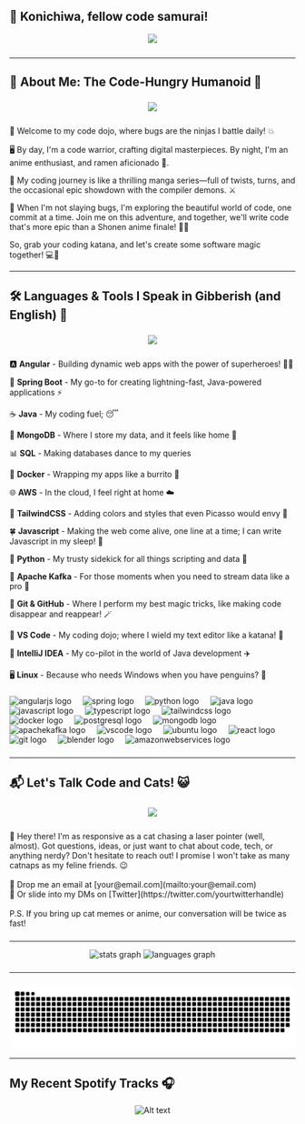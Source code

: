 ## 👋 Konichiwa, fellow code samurai!

<div align="center">
  <img height="300" src="https://media.tenor.com/w1X8EWtlYnMAAAAC/gojo-satoru-jujutsu-kaisen.gif"  />
</div>

###
---

<h2 align="left">🤖 About Me: The Code-Hungry Humanoid 🍔</h2>

###

<div align="center">
  <img height="300" src="https://media.tenor.com/KPbygu6vdiEAAAAC/one-piece-alabasta.gif"  />
</div>

###

🍣 Welcome to my code dojo, where bugs are the ninjas I battle daily! 💥

🖥️ By day, I'm a code warrior, crafting digital masterpieces. By night, I'm an anime enthusiast, and ramen aficionado 🍜.

🚀 My coding journey is like a thrilling manga series—full of twists, turns, and the occasional epic showdown with the compiler demons. ⚔️

🌸 When I'm not slaying bugs, I'm exploring the beautiful world of code, one commit at a time. Join me on this adventure, and together, we'll write code that's more epic than a Shonen anime finale! 🚀✨

So, grab your coding katana, and let's create some software magic together! 💻🔮

---

###

<h2 align="left">🛠️ Languages & Tools I Speak in Gibberish (and English) 🤪</h2>

###

<div align="center">
  <img height="300" src="https://37.media.tumblr.com/tumblr_m56kd7Zdhg1rqfhi2o1_500.gif"  />
</div>

###

🅰️ <b>Angular</b> - Building dynamic web apps with the power of superheroes! 🦸‍♂️

🚀 <b>Spring Boot</b> - My go-to for creating lightning-fast, Java-powered applications ⚡

☕ <b>Java</b> - My coding fuel; 😴

🍃 <b>MongoDB</b> - Where I store my data, and it feels like home 🏡

📊 <b>SQL</b> - Making databases dance to my queries

🐳 <b>Docker</b> - Wrapping my apps like a burrito 🌯

🌐 <b>AWS</b> - In the cloud, I feel right at home ☁️

🎨 <b>TailwindCSS</b> - Adding colors and styles that even Picasso would envy 🎨

🍀 <b>Javascript</b> - Making the web come alive, one line at a time; I can write Javascript in my sleep! 💫

🐍 <b>Python</b> - My trusty sidekick for all things scripting and data 🐍

🐘 <b>Apache Kafka</b> - For those moments when you need to stream data like a pro 🌊

🧙 <b>Git & GitHub</b> - Where I perform my best magic tricks, like making code disappear and reappear! 🪄

🔨 <b>VS Code</b> - My coding dojo; where I wield my text editor like a katana! 🥋

🚀 <b>IntelliJ IDEA</b> - My co-pilot in the world of Java development ✈️

🖥️ <b>Linux</b> - Because who needs Windows when you have penguins? 🐧

###


<div align="left">
  <img src="https://cdn.jsdelivr.net/gh/devicons/devicon/icons/angularjs/angularjs-original.svg" height="40" alt="angularjs logo"  />
  <img width="12" />
  <img src="https://cdn.jsdelivr.net/gh/devicons/devicon/icons/spring/spring-original.svg" height="40" alt="spring logo"  />
  <img width="12" />
  <img src="https://cdn.jsdelivr.net/gh/devicons/devicon/icons/python/python-original.svg" height="40" alt="python logo"  />
  <img width="12" />
  <img src="https://cdn.jsdelivr.net/gh/devicons/devicon/icons/java/java-original.svg" height="40" alt="java logo"  />
  <img width="12" />
  <img src="https://cdn.jsdelivr.net/gh/devicons/devicon/icons/javascript/javascript-original.svg" height="40" alt="javascript logo"  />
  <img width="12" />
  <img src="https://cdn.jsdelivr.net/gh/devicons/devicon/icons/typescript/typescript-original.svg" height="40" alt="typescript logo"  />
  <img width="12" />
  <img src="https://cdn.jsdelivr.net/gh/devicons/devicon/icons/tailwindcss/tailwindcss-original-wordmark.svg" height="40" alt="tailwindcss logo"  />
  <img width="12" />
  <img src="https://cdn.jsdelivr.net/gh/devicons/devicon/icons/docker/docker-original.svg" height="40" alt="docker logo"  />
  <img width="12" />
  <img src="https://cdn.jsdelivr.net/gh/devicons/devicon/icons/postgresql/postgresql-original.svg" height="40" alt="postgresql logo"  />
  <img width="12" />
  <img src="https://cdn.jsdelivr.net/gh/devicons/devicon/icons/mongodb/mongodb-original.svg" height="40" alt="mongodb logo"  />
  <img width="12" />
  <img src="https://cdn.jsdelivr.net/gh/devicons/devicon/icons/apachekafka/apachekafka-original.svg" height="40" alt="apachekafka logo"  />
  <img width="12" />
  <img src="https://cdn.jsdelivr.net/gh/devicons/devicon/icons/vscode/vscode-original.svg" height="40" alt="vscode logo"  />
  <img width="12" />
  <img src="https://cdn.jsdelivr.net/gh/devicons/devicon/icons/ubuntu/ubuntu-plain.svg" height="40" alt="ubuntu logo"  />
  <img width="12" />
  <img src="https://cdn.jsdelivr.net/gh/devicons/devicon/icons/react/react-original.svg" height="40" alt="react logo"  />
  <img width="12" />
  <img src="https://cdn.jsdelivr.net/gh/devicons/devicon/icons/git/git-original.svg" height="40" alt="git logo"  />
  <img width="12" />
  <img src="https://cdn.jsdelivr.net/gh/devicons/devicon/icons/blender/blender-original.svg" height="40" alt="blender logo"  />
  <img width="12" />
  <img src="https://cdn.jsdelivr.net/gh/devicons/devicon/icons/amazonwebservices/amazonwebservices-original.svg" height="40" alt="amazonwebservices logo"  />
</div>

###

---
###

<h2 align="left">📬 Let's Talk Code and Cats! 😺</h2>

###

<div align="center">
  <img height="200" src="https://media.tenor.com/x4-Ccy77vWcAAAAC/tom-and-jerry-tom.gif"  />
</div>

###

<p align="left">👋 Hey there! I'm as responsive as a cat chasing a laser pointer (well, almost). Got questions, ideas, or just want to chat about code, tech, or anything nerdy? Don't hesitate to reach out! I promise I won't take as many catnaps as my feline friends. 😉<br><br>📧 Drop me an email at [your@email.com](mailto:your@email.com)  <br>💬 Or slide into my DMs on [Twitter](https://twitter.com/yourtwitterhandle)<br><br>P.S. If you bring up cat memes or anime, our conversation will be twice as fast!</p>

###

<p align="left"></p>

---

<div align="center">
  <img src="https://github-readme-stats.vercel.app/api?username=Yogeshp0012&hide_title=false&hide_rank=false&show_icons=true&include_all_commits=true&count_private=true&disable_animations=false&theme=dracula&locale=en&hide_border=false&order=1" height="150" alt="stats graph"  />
  <img src="https://github-readme-stats.vercel.app/api/top-langs?username=Yogeshp0012&locale=en&hide_title=false&layout=compact&card_width=320&langs_count=5&theme=dracula&hide_border=false&order=2" height="150" alt="languages graph"  />
</div>

###

---

###

![Snake animation](https://raw.githubusercontent.com/Yogeshp0012/Yogeshp0012/output/github-contribution-grid-snake-dark.svg)

---
###

## My Recent Spotify Tracks 🎧


<div align="center">

![Alt text](https://spotify-recently-played-readme.vercel.app/api?user=31nifgeiq7fvmsr4rmsy77xcqhje&unique={true|1|on|yes})

</div>
